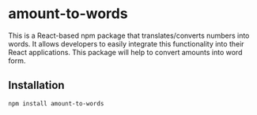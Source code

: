 # amount-to-words

This is a React-based npm package that translates/converts numbers into words. It allows developers to easily integrate this functionality into their React applications. This package will help to convert amounts into word form.

## Installation

```bash
npm install amount-to-words


```
